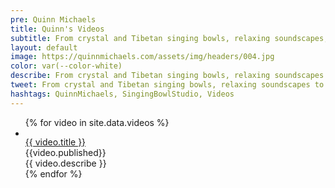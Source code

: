 ```yaml
---
pre: Quinn Michaels
title: Quinn's Videos
subtitle: From crystal and Tibetan singing bowls, relaxing soundscapes, and guided meditations, our videos offer a peaceful escape from the stresses of daily life.
layout: default
image: https://quinnmichaels.com/assets/img/headers/004.jpg
color: var(--color-white)
describe: From crystal and Tibetan singing bowls, relaxing soundscapes to guided meditations, our videos offer a peaceful escape from the stresses of daily life. Discover the healing benefits of crystal and Tibetan singing bowls and let the harmonious vibrations transport you to a state of tranquility.
tweet: From crystal and Tibetan singing bowls, relaxing soundscapes to guided meditations escape from the stresses of daily life.
hashtags: QuinnMichaels, SingingBowlStudio, Videos
---
```


<ul class="videos">
  {% for video in site.data.videos %}
    <li>
      <article class="video">
        <div class="thumbnail"><a href="https://youtu.be/{{video.id}}" target="youtube"><img src="{{ video.thumbnail }}" alt=""></a></div>
        <div class="info">
          <div class="title"><a href="https://youtu.be/{{video.id}}" target="youtube">{{ video.title }}</a></div>
          <div class="published">{{video.published}}</div>
          <div class="describe">{{ video.describe }}</div>
        </div>
      </article>
    </li>
  {% endfor %}
</ul>
